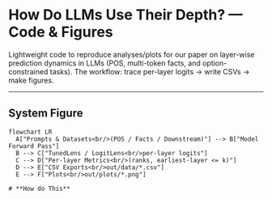 # How Do LLMs Use Their Depth? — Code & Figures

Lightweight code to reproduce analyses/plots for our paper on layer-wise prediction dynamics in LLMs (POS, multi-token facts, and option-constrained tasks). The workflow: trace per-layer logits → write CSVs → make figures.

---

## System Figure

```mermaid
flowchart LR
  A["Prompts & Datasets<br/>(POS / Facts / Downstream)"] --> B["Model Forward Pass"]
  B --> C["TunedLens / LogitLens<br/>per-layer logits"]
  C --> D["Per-layer Metrics<br/>(ranks, earliest-layer <= k)"]
  D --> E["CSV Exports<br/>out/data/*.csv"]
  E --> F["Plots<br/>out/plots/*.png"]

# **How do This**


